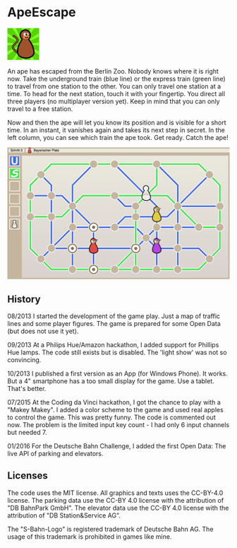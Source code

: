 # ApeEscape

![Icon](/icon.png)

An ape has escaped from the Berlin Zoo. Nobody knows where it is right now. Take the underground train (blue line) or the express train (green line) to travel from one station to the other. You can only travel one station at a time. To head for the next station, touch it with your fingertip. You direct all three players (no multiplayer version yet). Keep in mind that you can only travel to a free station.

Now and then the ape will let you know its position and is visible for a short time. In an instant, it vanishes again and takes its next step in secret. In the left column, you can see which train the ape took. Get ready. Catch the ape!

![Screenshot](/art/screenshot.png)

## History

08/2013
  I started the development of the game play. Just a map of traffic lines and some player figures. The game is prepared for some Open Data (but does not use it yet).

09/2013
  At a Philips Hue/Amazon hackathon, I added support for Phillips Hue lamps. The code still exists but is disabled. The 'light show' was not so convincing.

10/2013
  I published a first version as an App (for Windows Phone). It works. But a 4" smartphone has a too small display for the game. Use a tablet. That's better.

07/2015
  At the Coding da Vinci hackathon, I got the chance to play with a "Makey Makey". I added a color scheme to the game and used real apples to control the game. This was pretty funny. The code is commented out now. The problem is the limited input key count - I had only 6 input channels but needed 7.

01/2016
  For the Deutsche Bahn Challenge, I added the first Open Data: The live API of parking and elevators.

## Licenses

The code uses the MIT license. All graphics and texts uses the CC-BY-4.0 license. The parking data use the CC-BY 4.0 license with the attribution of "DB BahnPark GmbH". The elevator data use the CC-BY 4.0 license with the attribution of "DB Station&Service AG".

The "S-Bahn-Logo" is registered trademark of Deutsche Bahn AG. The usage of this trademark is prohibited in games like mine.

